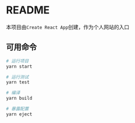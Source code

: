 # README

本项目由`Create React App`创建，作为个人网站的入口

## 可用命令

```bash
# 运行项目
yarn start

# 运行测试
yarn test

# 编译
yarn build

# 暴露配置
yarn eject
```
